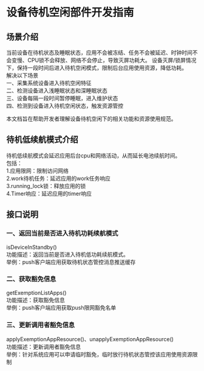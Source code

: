 # 设备待机空闲部件开发指南
## 场景介绍
当前设备在待机状态及睡眠状态，应用不会被冻结、任务不会被延迟、时钟时间不会变慢、CPU锁不会释放、网络不会停止，导致灭屏功耗大。
设备灭屏/锁屏情况下，保持一段时间后进入待机空闲模式，限制后台应用使用资源，降低功耗。<br>
解决以下场景<br>
一、采集系统设备进入待机空闲特征<br>
二、检测设备进入浅睡眠状态和深睡眠状态<br>
三、设备每隔一段时间暂停睡眠，进入维护状态<br>
四、检测到设备进入待机空闲状态，触发资源管控

本文档旨在帮助开发者理解设备待机空闲下的相关功能和资源使用规范。
## 待机低续航模式介绍
待机低续航模式会延迟应用后台cpu和网络活动，从而延长电池续航时间。
<br>包括：
<br>1.应用限网：限制访问网络
<br>2.work待机任务：延迟应用的work任务响应
<br>3.running_lock锁：释放应用的锁
<br>4.Timer响应：延迟应用的timer响应
## 接口说明
### 一、返回当前是否进入待机功耗续航模式
isDeviceInStandby()
<br>
功能描述：返回当前是否进入待机低功耗续航模式。
<br>
举例：push客户端应用获取待机状态管控消息推送缓存
### 二、获取豁免信息
getExemptionListApps()
<br>
功能描述：获取豁免信息
<br>
举例：push客户端应用获取push限网豁免名单
### 三、更新调用者豁免信息
applyExemptionAppResource()、unapplyExemptionAppResource()
<br>
功能描述：更新调用者豁免信息
<br>
举例：针对系统应用可以申请临时豁免，临时放行待机状态管控该应用使用资源限制
